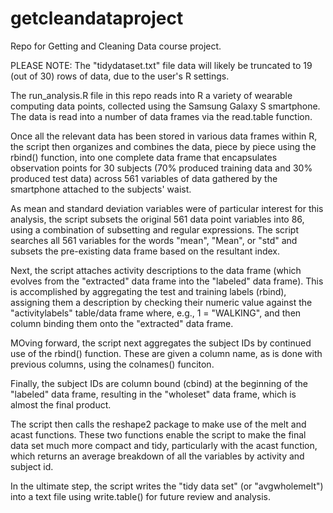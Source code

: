 getcleandataproject
===================

Repo for Getting and Cleaning Data course project.

PLEASE NOTE:  The "tidydataset.txt" file data will likely be truncated to 19 (out of 30) rows of data, due to the user's R settings.

The run_analysis.R file in this repo reads into R a variety of wearable computing data points, collected using the Samsung Galaxy S smartphone.  The data is read into a number of data frames via the read.table function.

Once all the relevant data has been stored in various data frames within R, the script then organizes and combines the data, piece by piece using the rbind() function, into one complete data frame that encapsulates observation points for 30 subjects (70% produced training data and 30% produced test data) across 561 variables of data gathered by the smartphone attached to the subjects' waist.

As mean and standard deviation variables were of particular interest for this analysis, the script subsets the original 561 data point variables into 86, using a combination of subsetting and regular expressions.  The script searches all 561 variables for the words "mean", "Mean", or "std" and subsets the pre-existing data frame based on the resultant index.

Next, the script attaches activity descriptions to the data frame (which evolves from the "extracted" data frame into the "labeled" data frame).  This is accomplished by aggregating the test and training labels (rbind), assigning them a description by checking their numeric value against the "activitylabels" table/data frame where, e.g., 1 = "WALKING", and then column binding them onto the "extracted" data frame.

MOving forward, the script next aggregates the subject IDs by continued use of the rbind() function.  These are given a column name, as is done with previous columns, using the colnames() funciton.

Finally, the subject IDs are column bound (cbind) at the beginning of the "labeled" data frame, resulting in the "wholeset" data frame, which is almost the final product.

The script then calls the reshape2 package to make use of the melt and acast functions.  These two functions enable the script to make the final data set much more compact and tidy, particularly with the acast function, which returns an average breakdown of all the variables by activity and subject id.

In the ultimate step, the script writes the "tidy data set" (or "avgwholemelt") into a text file using write.table() for future review and analysis.